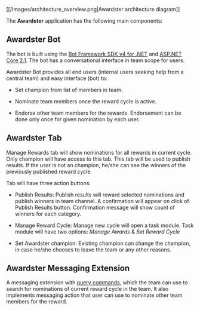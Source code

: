 [[/Images/architecture_overview.png|Awardster architecture diagram]]

  

The **Awardster** application has the following main components:

  

## Awardster Bot

The bot is built using the [Bot Framework SDK v4 for .NET](https://docs.microsoft.com/en-us/azure/bot-service/bot-service-overview-introduction?view=azure-bot-service-4.0) and [ASP.NET Core 2.1](https://docs.microsoft.com/en-us/aspnet/core/?view=aspnetcore-2.1). The bot has a conversational interface in team scope for users. 

Awardster Bot provides all end users (internal users seeking help from a central team) and easy interface (bot) to:

* Set champion from list of members in team.

* Nominate team members once the reward cycle is active.

* Endorse other team members for the rewards. Endorsement can be done only once for given nomination by each user.

## Awardster Tab

Manage Rewards tab will show nominations for all rewards in current cycle. Only champion will have access to this tab. This tab will be used to  publish results. If the user is not an champion, he/she can see the winners of the previously published reward cycle.

Tab will have three  action buttons:

-   Publish Results: Publish results will reward selected nominations and publish winners in team channel. A confirmation will appear on click of Publish Results button. Confirmation message will show count of winners for each category.
    
-   Manage Reward Cycle: Manage new cycle will open a task module. Task module will have two options:  *Manage Awards* & *Set Reward Cycle*

- Set Awardster champion: Existing champion can change the champion, in case he/she chooses to leave the team or any other reasons.
  

## Awardster Messaging Extension

A messaging extension with [query commands](https://docs.microsoft.com/en-us/microsoftteams/platform/concepts/messaging-extensions/search-extensions), which the team can use to search for nominations of current reward cycle in the team. It also implements messaging action that user can use to nominate other team members for the reward.